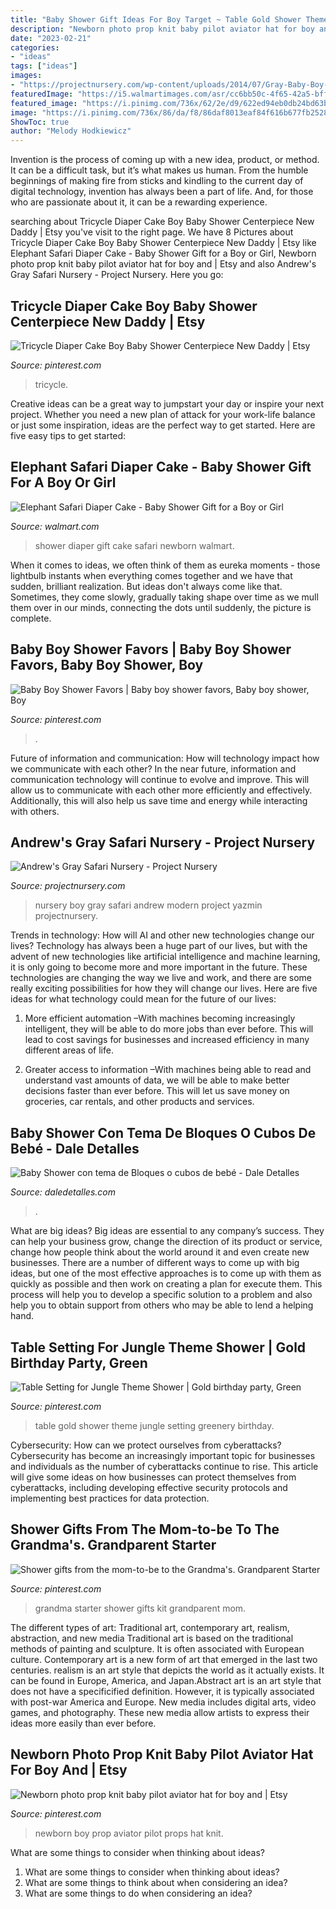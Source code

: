 ```yaml
---
title: "Baby Shower Gift Ideas For Boy Target ~ Table Gold Shower Theme Jungle Setting Greenery Birthday"
description: "Newborn photo prop knit baby pilot aviator hat for boy and"
date: "2023-02-21"
categories:
- "ideas"
tags: ["ideas"]
images:
- "https://projectnursery.com/wp-content/uploads/2014/07/Gray-Baby-Boy-Nursery.jpg"
featuredImage: "https://i5.walmartimages.com/asr/cc6bb50c-4f65-42a5-bffc-d46083232dfb_1.3d241332ece7245014ae5a5d3910e65f.jpeg"
featured_image: "https://i.pinimg.com/736x/62/2e/d9/622ed94eb0db24bd63b32abfeffc80d1--baby-boy-shower-shower-favors.jpg"
image: "https://i.pinimg.com/736x/86/da/f8/86daf8013eaf84f616b677fb252862ce.jpg"
ShowToc: true
author: "Melody Hodkiewicz"
---
```



Invention is the process of coming up with a new idea, product, or method. It can be a difficult task, but it’s what makes us human. From the humble beginnings of making fire from sticks and kindling to the current day of digital technology, invention has always been a part of life. And, for those who are passionate about it, it can be a rewarding experience.

	

		
searching about Tricycle Diaper Cake Boy Baby Shower Centerpiece New Daddy | Etsy you've visit to the right page. We have 8 Pictures about Tricycle Diaper Cake Boy Baby Shower Centerpiece New Daddy | Etsy like Elephant Safari Diaper Cake - Baby Shower Gift for a Boy or Girl, Newborn photo prop knit baby pilot aviator hat for boy and | Etsy and also Andrew&#039;s Gray Safari Nursery - Project Nursery. Here you go:
		
    
## Tricycle Diaper Cake Boy Baby Shower Centerpiece New Daddy | Etsy

<img loading=lazy src="https://i.pinimg.com/736x/86/da/f8/86daf8013eaf84f616b677fb252862ce.jpg" onerror="this.onerror=null;this.src='https://tse1.mm.bing.net/th?id=OIP.8TcZ6mqRd1RIA6b_z5ZCkQHaLE&amp;pid=15.1';" alt="Tricycle Diaper Cake Boy Baby Shower Centerpiece New Daddy | Etsy">

_Source: pinterest.com_

>tricycle. 

	

Creative ideas can be a great way to jumpstart your day or inspire your next project. Whether you need a new plan of attack for your work-life balance or just some inspiration, ideas are the perfect way to get started. Here are five easy tips to get started: 

    
## Elephant Safari Diaper Cake - Baby Shower Gift For A Boy Or Girl

<img loading=lazy src="https://i5.walmartimages.com/asr/cc6bb50c-4f65-42a5-bffc-d46083232dfb_1.3d241332ece7245014ae5a5d3910e65f.jpeg" onerror="this.onerror=null;this.src='https://tse3.mm.bing.net/th?id=OIP.MhBsJdK4CKQEfi6pNPaCOAHaJ4&amp;pid=15.1';" alt="Elephant Safari Diaper Cake - Baby Shower Gift for a Boy or Girl">

_Source: walmart.com_

>shower diaper gift cake safari newborn walmart. 

	

When it comes to ideas, we often think of them as eureka moments - those lightbulb instants when everything comes together and we have that sudden, brilliant realization. But ideas don't always come like that. Sometimes, they come slowly, gradually taking shape over time as we mull them over in our minds, connecting the dots until suddenly, the picture is complete.

    
## Baby Boy Shower Favors | Baby Boy Shower Favors, Baby Boy Shower, Boy

<img loading=lazy src="https://i.pinimg.com/736x/62/2e/d9/622ed94eb0db24bd63b32abfeffc80d1--baby-boy-shower-shower-favors.jpg" onerror="this.onerror=null;this.src='https://tse1.mm.bing.net/th?id=OIP.egBOyenm8o67JgE0pLaGGwHaJ3&amp;pid=15.1';" alt="Baby Boy Shower Favors | Baby boy shower favors, Baby boy shower, Boy">

_Source: pinterest.com_

>. 

	

Future of information and communication: How will technology impact how we communicate with each other?
In the near future, information and communication technology will continue to evolve and improve. This will allow us to communicate with each other more efficiently and effectively. Additionally, this will also help us save time and energy while interacting with others.

    
## Andrew&#039;s Gray Safari Nursery - Project Nursery

<img loading=lazy src="https://projectnursery.com/wp-content/uploads/2014/07/Gray-Baby-Boy-Nursery.jpg" onerror="this.onerror=null;this.src='https://tse1.mm.bing.net/th?id=OIP.SsA4dvGBJcDMIYfQnDVz-AHaE8&amp;pid=15.1';" alt="Andrew&#039;s Gray Safari Nursery - Project Nursery">

_Source: projectnursery.com_

>nursery boy gray safari andrew modern project yazmin projectnursery. 

	

Trends in technology: How will AI and other new technologies change our lives?
Technology has always been a huge part of our lives, but with the advent of new technologies like artificial intelligence and machine learning, it is only going to become more and more important in the future. These technologies are changing the way we live and work, and there are some really exciting possibilities for how they will change our lives. Here are five ideas for what technology could mean for the future of our lives:
1. More efficient automation –With machines becoming increasingly intelligent, they will be able to do more jobs than ever before. This will lead to cost savings for businesses and increased efficiency in many different areas of life.

2. Greater access to information –With machines being able to read and understand vast amounts of data, we will be able to make better decisions faster than ever before. This will let us save money on groceries, car rentals, and other products and services.

    
## Baby Shower Con Tema De Bloques O Cubos De Bebé - Dale Detalles

<img loading=lazy src="https://i1.wp.com/www.daledetalles.com/wp-content/uploads/2016/09/cubo2.jpg" onerror="this.onerror=null;this.src='https://tse2.mm.bing.net/th?id=OIP.lc3C69jyf2NF8_iCUNT1uAHaFj&amp;pid=15.1';" alt="Baby Shower con tema de Bloques o cubos de bebé - Dale Detalles">

_Source: daledetalles.com_

>. 

	

What are big ideas?
Big ideas are essential to any company’s success. They can help your business grow, change the direction of its product or service, change how people think about the world around it and even create new businesses. There are a number of different ways to come up with big ideas, but one of the most effective approaches is to come up with them as quickly as possible and then work on creating a plan for execute them. This process will help you to develop a specific solution to a problem and also help you to obtain support from others who may be able to lend a helping hand.

    
## Table Setting For Jungle Theme Shower | Gold Birthday Party, Green

<img loading=lazy src="https://i.pinimg.com/736x/03/ba/3d/03ba3db940550b66be09a3755285bc5f.jpg" onerror="this.onerror=null;this.src='https://tse1.mm.bing.net/th?id=OIP.pL2hbUnMYQ4EqP77-7juFQHaJ3&amp;pid=15.1';" alt="Table Setting for Jungle Theme Shower | Gold birthday party, Green">

_Source: pinterest.com_

>table gold shower theme jungle setting greenery birthday. 

	

Cybersecurity: How can we protect ourselves from cyberattacks?
Cybersecurity has become an increasingly important topic for businesses and individuals as the number of cyberattacks continue to rise. This article will give some ideas on how businesses can protect themselves from cyberattacks, including developing effective security protocols and implementing best practices for data protection.

    
## Shower Gifts From The Mom-to-be To The Grandma&#039;s. Grandparent Starter

<img loading=lazy src="https://i.pinimg.com/736x/8f/b1/14/8fb1145b34929b76909dce0125d11886--grandma-starter-kit-grandparent.jpg" onerror="this.onerror=null;this.src='https://tse2.mm.bing.net/th?id=OIP.UVb32mibVLJVo9yPjMBikgHaJ3&amp;pid=15.1';" alt="Shower gifts from the mom-to-be to the Grandma&#039;s. Grandparent Starter">

_Source: pinterest.com_

>grandma starter shower gifts kit grandparent mom. 

	

The different types of art: Traditional art, contemporary art, realism, abstraction, and new media
Traditional art is based on the traditional methods of painting and sculpture. It is often associated with European culture. Contemporary art is a new form of art that emerged in the last two centuries. realism is an art style that depicts the world as it actually exists. It can be found in Europe, America, and Japan.Abstract art is an art style that does not have a specificified definition. However, it is typically associated with post-war America and Europe. New media includes digital arts, video games, and photography. These new media allow artists to express their ideas more easily than ever before.

    
## Newborn Photo Prop Knit Baby Pilot Aviator Hat For Boy And | Etsy

<img loading=lazy src="https://i.pinimg.com/736x/71/f5/d8/71f5d8ede4d2e2cfc8918cab75cde05e.jpg" onerror="this.onerror=null;this.src='https://tse4.mm.bing.net/th?id=OIP.0omrVJkwbB_w3uRste6wKwHaLI&amp;pid=15.1';" alt="Newborn photo prop knit baby pilot aviator hat for boy and | Etsy">

_Source: pinterest.com_

>newborn boy prop aviator pilot props hat knit. 

	

What are some things to consider when thinking about ideas?
1. What are some things to consider when thinking about ideas?
2. What are some things to think about when considering an idea?
3. What are some things to do when considering an idea?

